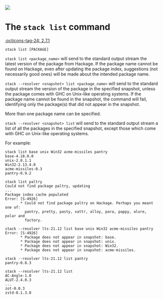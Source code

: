 <div class="hidden-warning"><a href="https://docs.haskellstack.org/"><img src="https://cdn.jsdelivr.net/gh/commercialhaskell/stack/doc/img/hidden-warning.svg"></a></div>

# The `stack list` command

[:octicons-tag-24: 2.7.1](https://github.com/commercialhaskell/stack/releases/tag/v2.7.1)

~~~text
stack list [PACKAGE]
~~~

`stack list <package_name>` will send to the standard output stream the latest
version of the package from Hackage. If the package name cannot be found on
Hackage, even after updating the package index, suggestions (not  necessarily
good ones) will be made about the intended package name.

`stack --resolver <snapshot> list <package_name>` will send to the standard
output stream the version of the package in the specified snapshot, unless the
package comes with GHC on Unix-like operating systems. If the package name
cannot be found in the snapshot, the command will fail, identifying only the
package(s) that did not appear in the snapshot.

More than one package name can be specified.

`stack --resolver <snapshot> list` will send to the standard output stream a
list of all the packages in the specified snapshot, except those which come with
GHC on Unix-like operating systems.

For example:

~~~text
stack list base unix Win32 acme-missiles pantry
base-4.18.0.0
unix-2.8.1.1
Win32-2.13.4.0
acme-missiles-0.3
pantry-0.9.2

stack list paltry
Could not find package paltry, updating
...
Package index cache populated
Error: [S-4926]
       * Could not find package paltry on Hackage. Perhaps you meant one of:
         pantry, pretty, pasty, xattr, alloy, para, pappy, alure, polar and
         factory.

stack --resolver lts-21.12 list base unix Win32 acme-missiles pantry
Error: [S-4926]
       * Package does not appear in snapshot: base.
       * Package does not appear in snapshot: unix.
       * Package does not appear in snapshot: Win32.
       * Package does not appear in snapshot: acme-missiles.

stack --resolver lts-21.12 list pantry
pantry-0.8.3

stack --resolver lts-21.12 list
AC-Angle-1.0
ALUT-2.4.0.3
...
zot-0.0.3
zstd-0.1.3.0
~~~
